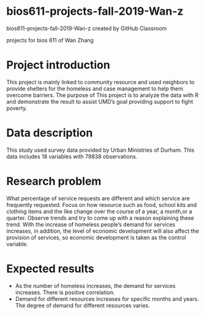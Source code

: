 # bios611-projects-fall-2019-Wan-z
bios611-projects-fall-2019-Wan-z created by GitHub Classroom

projects for bios 611 of Wan Zhang

# Project introduction

This project is mainly linked to community resource and used neighbors to provide shelters for the homeless and case management to help them overcome barriers. The purpose of This project is to analyze the data with R and demonstrate the result to assist UMD’s goal providing support to fight poverty.

# Data description

This study used survey data provided by Urban Ministries of Durham. This data includes 18 variables with 79838 observations.

# Research problem
What percentage of service requests are different and which service are frequently requested.
Focus on how resource such as food, school kits and clothing items and the like change over the course of a year, a month,or a quarter. Observe trends and try to come up with a reason explaining these trend.
With the increase of homeless people’s demand for services increases, in addition, the level of economic development will also affect the provision of services, so economic development is taken as the control variable.  

# Expected results

* As the number of homeless increases, the demand for services increases. There is positive correlation.
* Demand for different resources increases for specific months and years.
The degree of demand for different resources varies.
 
 
 



